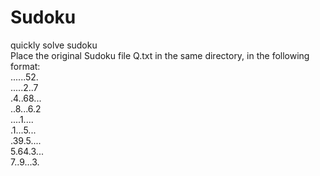 # Sudoku
quickly solve sudoku    
Place the original Sudoku file Q.txt in the same directory, in the following format:     
......52.    
.....2..7    
.4..68...    
..8...6.2    
....1....    
.1...5...    
.39.5....    
5.64.3...    
7..9...3.    
